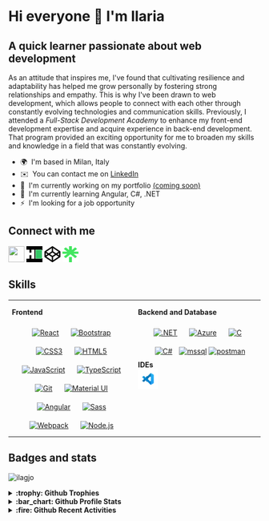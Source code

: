 Hi everyone 👋 I'm Ilaria
==============================================================================================================================

A quick learner passionate about web development
-------------------------
As an attitude that inspires me, I've found that cultivating resilience and adaptability has helped me grow personally by fostering strong relationships and empathy. This is why I've been drawn to web development, which allows people to connect with each other through constantly evolving technologies and communication skills. Previously, I attended a <em>Full-Stack Development Academy</em> to enhance my front-end development expertise and acquire experience in back-end development. That program provided an exciting opportunity for me to broaden my skills and knowledge in a field that was constantly evolving.

*   🌍  I'm based in Milan, Italy
*   ✉️  You can contact me on [LinkedIn](https://www.linkedin.com/in/ilaria-clg)
*   🚀  I'm currently working on my portfolio [(coming soon)]([http://github.com/ilagjo](https://github.com/ilagjo?tab=repositories))
*   🧠  I'm currently learning Angular, C#, .NET
*   ⚡  I'm looking for a job opportunity

Connect with me
-------
<p align="left">   
<a href="https://www.linkedin.com/in/ilaria-clg" target="_blank" rel="noreferrer"><img src="https://raw.githubusercontent.com/danielcranney/readme-generator/main/public/icons/socials/linkedin.svg" width="32" height="32"/></a>
<a href="https://www.hackerrank.com/ilaria_clg" target="_blank" rel="noreferrer"><img src="hackerrank_logo-21e2867566.png" width="32" height="32" /></a>
<a href="https://codepen.io/ilagjo/pens/showcase" target="_blank" rel="noreferrer"><img src="https://github.com/ilagjo/ilagjo/blob/7100f9ac4b0d3ae819858e77dce8817d600cb6dd/codepen_icon.png" width="32" height="32" /></a>
<a href="https://linktr.ee/ilaria.clg" target="_blank" rel="noreferrer"><img src="https://github.com/ilagjo/ilagjo/blob/eabf4fb77cdfc630b90d510790d717491d634c20/linktree-logo-icon.png" width="32" height="32" /></a>
</p>

Skills
------
<table><tr><td valign="top" width="50%">
  
<b> Frontend </b>
<div align="center">  
<a href="https://reactjs.org/" target="_blank"><img style="margin: 10px" src="https://profilinator.rishav.dev/skills-assets/react-original-wordmark.svg" alt="React" height="50" /></a>  
<a href="https://getbootstrap.com/docs/3.4/javascript/" target="_blank"><img style="margin: 10px" src="https://profilinator.rishav.dev/skills-assets/bootstrap-plain.svg" alt="Bootstrap" height="50" /></a>  
<a href="https://www.w3schools.com/css/" target="_blank"><img style="margin: 10px" src="https://profilinator.rishav.dev/skills-assets/css3-original-wordmark.svg" alt="CSS3" height="50" /></a>  
<a href="https://en.wikipedia.org/wiki/HTML5" target="_blank"><img style="margin: 10px" src="https://profilinator.rishav.dev/skills-assets/html5-original-wordmark.svg" alt="HTML5" height="50" /></a>  
<a href="https://www.javascript.com/" target="_blank"><img style="margin: 10px" src="https://profilinator.rishav.dev/skills-assets/javascript-original.svg" alt="JavaScript" height="50" /></a>  
<a href="https://www.typescriptlang.org/" target="_blank"><img style="margin: 10px" src="https://profilinator.rishav.dev/skills-assets/typescript-original.svg" alt="TypeScript" height="50" /></a>  
<a href="https://github.com/" target="_blank"><img style="margin: 10px" src="https://profilinator.rishav.dev/skills-assets/git-scm-icon.svg" alt="Git" height="50" /></a>  
<a href="https://mui.com/" target="_blank"><img style="margin: 10px" src="https://profilinator.rishav.dev/skills-assets/mui.png" alt="Material UI" height="50" /></a>  
<a href="https://angular.io/" target="_blank"><img style="margin: 10px" src="https://profilinator.rishav.dev/skills-assets/angularjs-original.svg" alt="Angular" height="50" /></a>  
<a href="https://sass-lang.com/" target="_blank"><img style="margin: 10px" src="https://profilinator.rishav.dev/skills-assets/sass-original.svg" alt="Sass" height="50" /></a>  
<a href="https://webpack.js.org/" target="_blank"><img style="margin: 10px" src="https://profilinator.rishav.dev/skills-assets/webpack-original.svg" alt="Webpack" height="50" /></a>  
<a href="https://nodejs.org/" target="_blank"><img style="margin: 10px" src="https://profilinator.rishav.dev/skills-assets/nodejs-original-wordmark.svg" alt="Node.js" height="50" /></a>  
</div>

</td><td valign="top" width="50%">

<b> Backend and Database </b>
<div align="center"> 
<a href="https://dotnet.microsoft.com/download/dotnet-framework" target="_blank"><img style="margin: 10px" src="https://profilinator.rishav.dev/skills-assets/dot-net-original-wordmark.svg" alt=".NET" height="50" /></a>  
<a href="https://azure.microsoft.com/en-in/" target="_blank"><img style="margin: 10px" src="https://profilinator.rishav.dev/skills-assets/microsoft_azure-icon.svg" alt="Azure" height="50" /></a>  
<a href="https://www.cprogramming.com/" target="_blank"><img style="margin: 10px" src="https://profilinator.rishav.dev/skills-assets/c-original.svg" alt="C" height="50" /></a>  
<a href="https://docs.microsoft.com/en-us/dotnet/csharp/" target="_blank"><img style="margin: 10px" src="https://profilinator.rishav.dev/skills-assets/csharp-original.svg" alt="C#" height="50" /></a>
<a href="https://www.microsoft.com/en-us/sql-server" target="_blank" rel="noreferrer"> <img src="https://www.svgrepo.com/show/303229/microsoft-sql-server-logo.svg" alt="mssql" width="40" height="40"/></a>
<a href="https://postman.com" target="_blank" rel="noreferrer"> <img src="https://www.vectorlogo.zone/logos/getpostman/getpostman-icon.svg" alt="postman" width="40" height="40"/> </a>
<br/>

<div align="left">
<b>IDEs </b>
<br/>
<img src="https://github.com/ilagjo/ilagjo/blob/92d21406734528466ef312df2b69b3feda6445f7/gifmaker_me%20(2).gif" alt="VS and VScode" width="40px" height="40px"/>
</div>
</div>


</td></tr></table>  

Badges and stats
------
<p align="left"> <img src="https://komarev.com/ghpvc/?username=ilagjo&label=Profile%20views&color=0e75b6&style=flat" alt="ilagjo" /> </p>

<details><summary><b>:trophy: Github Trophies</b></summary><p align="left">
<a href="https://github.com/ryo-ma/github-profile-trophy"><img src="https://github-profile-trophy.vercel.app/?username=ilagjo" alt="ilagjo" /></a> </p></details>

<details><summary><b>:bar_chart: Github Profile Stats</b></summary><p><img align="left" src="https://github-readme-stats.vercel.app/api/top-langs?username=ilagjo&show_icons=true&locale=en&layout=compact" alt="ilagjo" />
&nbsp;<img src="https://github-readme-stats.vercel.app/api?username=ilagjo&show_icons=true&locale=en" alt="ilagjo" /></p>
<b>Note:</b>
<span><em>Most Used Languages</em> is only a metric of the languages my public code consists of and doesn't reflect experience or skill level.</span>
</details>

<details><summary><b>:fire: Github Recent Activities</b></summary>
<a href="http://www.github.com/ilagjo"><img src="https://github-readme-activity-graph.cyclic.app/graph?username=ilagjo&bg_color=ffffff&color=000000&line=0891b2&point=000000&area_color=ffffff&area=true&hide_border=true&custom_title=GitHub%20Commits%20Graph" alt="GitHub Commits Graph" /></a>

-----
<br/>
<div>The skill icons and graphics used in this README.md file are sourced from <a href="https://profilinator.rishav.dev/" target="_blank">Github Profilinator</a>, <a href="https://rahuldkjain.github.io/gh-profile-readme-generator">GH profile READ.ME generator</a>, and <a href="https://www.profileme.dev/">ProfileMe.dev</a>.</div>
